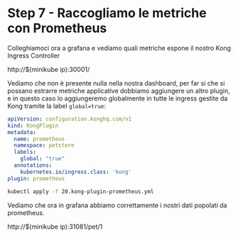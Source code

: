 # Step 7 - Raccogliamo le metriche con Prometheus

Colleghiamoci ora a grafana e vediamo quali metriche espone il nostro Kong Ingress Controller

http://$(minikube ip):30001/

Vediamo che non è presente nulla nella nostra dashboard, per far si che si possano estrarre metriche applicative
dobbiamo aggiungere un altro plugin, e in questo caso lo aggiungeremo globalmente in tutte le ingress gestite da Kong tramite la label `global=true`:

```yaml
apiVersion: configuration.konghq.com/v1
kind: KongPlugin
metadata:
  name: prometheus
  namespace: petstore
  labels:
    global: "true"
  annotations:
    kubernetes.io/ingress.class: 'kong'
plugin: prometheus
```

```bash
kubectl apply -f 20.kong-plugin-prometheus.yml
```

Vediamo che ora in grafana abbiamo correttamente i nostri dati popolati da prometheus.

http://$(minikube ip):31081/pet/1



